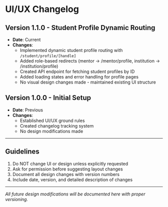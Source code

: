 
# UI/UX Changelog

## Version 1.1.0 - Student Profile Dynamic Routing
- **Date**: Current
- **Changes**: 
  - Implemented dynamic student profile routing with `/student/profile/[handle]`
  - Added role-based redirects (mentor → /mentor/profile, institution → /institution/profile)
  - Created API endpoint for fetching student profiles by ID
  - Added loading states and error handling for profile pages
  - No visual design changes made - maintained existing UI structure

## Version 1.0.0 - Initial Setup
- **Date**: Previous
- **Changes**: 
  - Established UI/UX ground rules
  - Created changelog tracking system
  - No design modifications made

---

## Guidelines
1. Do NOT change UI or design unless explicitly requested
2. Ask for permission before suggesting layout changes
3. Document all design changes with version numbers
4. Include date, version, and detailed description of changes

---

*All future design modifications will be documented here with proper versioning.*
